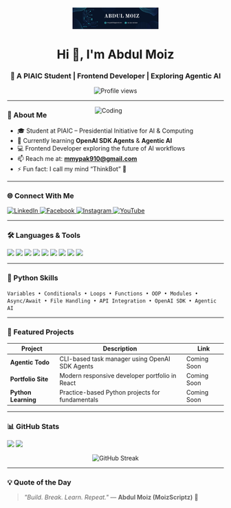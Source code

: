 <!-- Logo -->
<p align="center">
  <img src="https://github.com/MoizScriptz/MoizScriptz/blob/main/Logo.png" width="200" alt="MoizScriptz Logo"/>
</p>

<h1 align="center">Hi 👋, I'm Abdul Moiz</h1>
<h3 align="center">🚀 A PIAIC Student | Frontend Developer | Exploring Agentic AI</h3>

<p align="center">
  <img src="https://komarev.com/ghpvc/?username=moizscriptz&label=Profile%20Views&color=0e75b6&style=flat" alt="Profile views" />
</p>

---

<img align="right" alt="Coding" width="300" src="https://static.vecteezy.com/system/resources/previews/056/391/510/non_2x/person-coding-on-computer-with-colorful-code-and-abstract-lines-above-vector.jpg" />

### 🌟 About Me

- 🎓 Student at PIAIC – Presidential Initiative for AI & Computing  
- 🌱 Currently learning **OpenAI SDK Agents** & **Agentic AI**  
- 💻 Frontend Developer exploring the future of AI workflows  
- 📫 Reach me at: **mmypak910@gmail.com**  
- ⚡ Fun fact: I call my mind “ThinkBot” 🤖  

---

### 🌐 Connect With Me

<p align="left">
  <a href="https://linkedin.com/in/abdul-moiz" target="blank">
    <img src="https://raw.githubusercontent.com/rahuldkjain/github-profile-readme-generator/master/src/images/icons/Social/linked-in-alt.svg" alt="LinkedIn" width="30" height="30"/>
  </a>
  <a href="https://fb.com/abdulmoiz" target="blank">
    <img src="https://raw.githubusercontent.com/rahuldkjain/github-profile-readme-generator/master/src/images/icons/Social/facebook.svg" alt="Facebook" width="30" height="30"/>
  </a>
  <a href="https://instagram.com/moizscriptz" target="blank">
    <img src="https://raw.githubusercontent.com/rahuldkjain/github-profile-readme-generator/master/src/images/icons/Social/instagram.svg" alt="Instagram" width="30" height="30"/>
  </a>
  <a href="https://www.youtube.com/@moizscriptz" target="blank">
    <img src="https://raw.githubusercontent.com/rahuldkjain/github-profile-readme-generator/master/src/images/icons/Social/youtube.svg" alt="YouTube" width="30" height="30"/>
  </a>
</p>

---

### 🛠️ Languages & Tools

<p align="left">
  <img src="https://img.shields.io/badge/Python-3776AB?style=flat-square&logo=python&logoColor=white" />
  <img src="https://img.shields.io/badge/JavaScript-F7DF1E?style=flat-square&logo=javascript&logoColor=black" />
  <img src="https://img.shields.io/badge/TypeScript-007ACC?style=flat-square&logo=typescript&logoColor=white" />
  <img src="https://img.shields.io/badge/React-61DAFB?style=flat-square&logo=react&logoColor=black" />
  <img src="https://img.shields.io/badge/Node.js-339933?style=flat-square&logo=node.js&logoColor=white" />
  <img src="https://img.shields.io/badge/Next.js-000000?style=flat-square&logo=next.js&logoColor=white" />
  <img src="https://img.shields.io/badge/Tailwind_CSS-38B2AC?style=flat-square&logo=tailwind-css&logoColor=white" />
  <img src="https://img.shields.io/badge/Docker-2496ED?style=flat-square&logo=docker&logoColor=white" />
  <img src="https://img.shields.io/badge/Figma-F24E1E?style=flat-square&logo=figma&logoColor=white" />
</p>

---

### 🐍 Python Skills

`Variables • Conditionals • Loops • Functions • OOP • Modules • Async/Await • File Handling • API Integration • OpenAI SDK • Agentic AI`

---

### 🚀 Featured Projects

| Project | Description | Link |
|--------|-------------|------|
| **Agentic Todo** | CLI-based task manager using OpenAI SDK Agents | Coming Soon |
| **Portfolio Site** | Modern responsive developer portfolio in React | Coming Soon |
| **Python Learning** | Practice-based Python projects for fundamentals | Coming Soon |

---

### 📊 GitHub Stats

<p>
  <img src="https://github-readme-stats.vercel.app/api?username=moizscriptz&show_icons=true&theme=tokyonight" width="48%" />
  <img src="https://github-readme-stats.vercel.app/api/top-langs/?username=moizscriptz&layout=compact&theme=tokyonight" width="48%" />
</p>

<p align="center">
  <img src="https://github-readme-streak-stats.herokuapp.com/?user=moizscriptz&theme=tokyonight" alt="GitHub Streak" />
</p>

---

### 💡 Quote of the Day

> _"Build. Break. Learn. Repeat."_ — **Abdul Moiz (MoizScriptz)** 🚀
